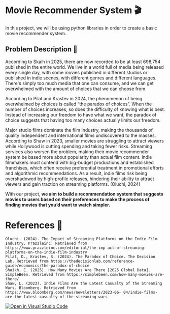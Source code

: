 # Movie Recommender System 🎬 
In this project, we will be using python libraries in order to create a basic movie recommender system.

## Problem Description 🎯
According to Skaih in 2025, there are now recorded to be at least 698,754 published in the entire world. We live in a world full of media being released every single day, with some movies published in different studios or published in indie scenes, with different genres and different languages. There's simply too much media that one can consume, and we can get overwhelmed with the amount of choices that we can choose from.

According to Pilat and Krastev in 2024, the phenomenon of being overwhelmed by choices is called “the paradox of choices”. When the number of choices increases, so does the difficulty of knowing what is best. Instead of increasing our freedom to have what we want, the paradox of choice suggests that having too many choices actually limits our freedom. 

Major studio films dominate the film industry, making the thousands of quality independent and international films undiscovered to the masses. According to Shaw in 2023, smaller movies are struggling to attract viewers while Hollywood is cutting spending and taking fewer risks. Streaming services also worsen the problem, making their movie recommender system be based more about popularity than actual film content. Indie filmmakers must contend with big-budget productions and established franchises, which often receive preferential treatment in promotional efforts and algorithmic recommendations. As a result, indie films risk being overshadowed by high-profile releases, hindering their ability to attract viewers and gain traction on streaming platforms. (Oluchi, 2024)

With our project, **we aim to build a recommendation system that suggests movies to users based on their preferences to make the process of finding movies that you’d want to watch simpler.** 

# References 📑

```
Oluchi. (2024). The Impact of Streaming Platforms on the Indie Film Industry. Prazzleinc. Retrieved from https://www.prazzleinc.com/editorial/the-imp act-of-streaming-platforms-on-the-indie-film-industry
Pilat, D., Krastev, S. (2024). The Paradox of Choice. The Decision Lab. Retrieved from https://thedecisionlab.com/reference-guide/economics/the-paradox-of-choice
Shaikh, E. (2025). How Many Movies Are There [2025 Global Data]. SimpleBeen. Retrieved from https://simplebeen.com/how-many-movies-are-there/
Shaw, L. (2023). Indie Films Are the Latest Casualty of the Streaming Wars. Bloomberg. Retrieved from https://www.bloomberg.com/news/newsletters/2023-06- 04/indie-films-are-the-latest-casualty-of-the-streaming-wars
```

[![Open in Visual Studio Code](https://classroom.github.com/assets/open-in-vscode-2e0aaae1b6195c2367325f4f02e2d04e9abb55f0b24a779b69b11b9e10269abc.svg)](https://classroom.github.com/online_ide?assignment_repo_id=21283204&assignment_repo_type=AssignmentRepo)
